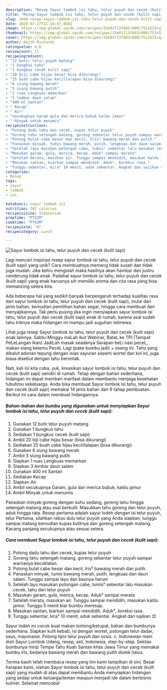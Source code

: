 ```yaml
---
description: "Resep Sayur lombok isi tahu, telur puyuh dan cecek (kulit sapi) Anti Gagal"
title: "Resep Sayur lombok isi tahu, telur puyuh dan cecek (kulit sapi) Anti Gagal"
slug: 1840-resep-sayur-lombok-isi-tahu-telur-puyuh-dan-cecek-kulit-sapi-anti-gagal
date: 2020-07-27T11:18:57.058Z
image: https://img-global.cpcdn.com/recipes/33e01f13f602c080/751x532cq70/sayur-lombok-isi-tahu-telur-puyuh-dan-cecek-kulit-sapi-foto-resep-utama.jpg
thumbnail: https://img-global.cpcdn.com/recipes/33e01f13f602c080/751x532cq70/sayur-lombok-isi-tahu-telur-puyuh-dan-cecek-kulit-sapi-foto-resep-utama.jpg
cover: https://img-global.cpcdn.com/recipes/33e01f13f602c080/751x532cq70/sayur-lombok-isi-tahu-telur-puyuh-dan-cecek-kulit-sapi-foto-resep-utama.jpg
author: Keith Richards
ratingvalue: 4.6
reviewcount: 11
recipeingredient:
- "12 butir telur puyuh matang"
- "1 bungkus tahu"
- "1 bungkus cecek kulit sapi"
- "20 biji cabe hijau besar bisa dikurangi"
- "25 buah cabe hijau kecillalapan bisa dikurangi"
- "6 siung bawang merah"
- "3 siung bawang putih"
- "1 ruas Lengkuas memarkan"
- "3 lembar daun salam"
- "400 ml Santan"
- " Kecap"
- " Air"
- "secukupnya Garam gula dan merica bubuk kaldu jamur"
- " Minyak untuk menumis"
recipeinstructions:
- "Potong dadu tahu dan cecek, kupas telur puyuh"
- "Goreng tahu setengah matang, goreng sebentar telur puyuh sampai warnanya kecoklatan."
- "Potong bulat cabe besar dan kecil, Iris² bawang merah dan putih."
- "Panaskan minyak, tumis bawang merah, putih, lengkuas dan daun salam. Tunggu sampai layu dan baunya harum"
- "Setelah layu masukan potongan cabe, tumis² sebentar lalu masukan cecek, tahu dan telur puyuh"
- "Masukan garam, gula, merica, kecap. Aduk² sampai merata"
- "Setelah merata, masukan air. Tunggu sampai mendidih, masukan kaldu jamur. Tunggu 5 menit biar bumbu meresap."
- "Masukan santan, biarkan sampai mendidih. Aduk², koreksi rasa."
- "Tunggu sebentar, kira² 10 menit, aduk sebentar. Angkat dan sajikan 😊"
categories:
- Resep
tags:
- sayur
- lombok
- isi

katakunci: sayur lombok isi 
nutrition: 262 calories
recipecuisine: Indonesian
preptime: "PT22M"
cooktime: "PT42M"
recipeyield: "4"
recipecategory: Lunch

---
```



![Sayur lombok isi tahu, telur puyuh dan cecek (kulit sapi)](https://img-global.cpcdn.com/recipes/33e01f13f602c080/751x532cq70/sayur-lombok-isi-tahu-telur-puyuh-dan-cecek-kulit-sapi-foto-resep-utama.jpg)

Lagi mencari inspirasi resep sayur lombok isi tahu, telur puyuh dan cecek (kulit sapi) yang unik? Cara membuatnya memang tidak susah dan tidak juga mudah. Jika keliru mengolah maka hasilnya akan hambar dan justru cenderung tidak enak. Padahal sayur lombok isi tahu, telur puyuh dan cecek (kulit sapi) yang enak harusnya sih memiliki aroma dan cita rasa yang bisa memancing selera kita.

Ada beberapa hal yang sedikit banyak berpengaruh terhadap kualitas rasa dari sayur lombok isi tahu, telur puyuh dan cecek (kulit sapi), mulai dari jenis bahan, kemudian pemilihan bahan segar, hingga cara membuat dan menyajikannya. Tak perlu pusing jika ingin menyiapkan sayur lombok isi tahu, telur puyuh dan cecek (kulit sapi) enak di rumah, karena asal sudah tahu triknya maka hidangan ini mampu jadi suguhan istimewa.

Lihat juga resep Sayur lombok isi tahu, telur puyuh dan cecek (kulit sapi) enak lainnya. Sabtu-Minggu maLah ikut Webinar, BataL ke TPI (Tempat PeLeLangan Ikan) JadiLah masak seadanya Sarapan beLi nasi peceL, makan siang ketemu PeceL Lagi (pake bumbu jadi) + oseng ini. Tahu yang dibalut adonan tepung dengan isian sayuran seperti wortel dan kol ini, juga biasa disebut dengan tahu berontak.


Nah, kali ini kita coba, yuk, kreasikan sayur lombok isi tahu, telur puyuh dan cecek (kulit sapi) sendiri di rumah. Tetap dengan bahan sederhana, hidangan ini dapat memberi manfaat dalam membantu menjaga kesehatan tubuhmu sekeluarga. Anda bisa membuat Sayur lombok isi tahu, telur puyuh dan cecek (kulit sapi) memakai 14 jenis bahan dan 9 tahap pembuatan. Berikut ini cara dalam membuat hidangannya.

<!--inarticleads1-->

##### Bahan-bahan dan bumbu yang digunakan untuk menyiapkan Sayur lombok isi tahu, telur puyuh dan cecek (kulit sapi):

1. Gunakan 12 butir telur puyuh matang
1. Gunakan 1 bungkus tahu
1. Sediakan 1 bungkus cecek (kulit sapi)
1. Ambil 20 biji cabe hijau besar (bisa dikurangi)
1. Sediakan 25 buah cabe hijau kecil/lalapan (bisa dikurangi)
1. Gunakan 6 siung bawang merah
1. Ambil 3 siung bawang putih
1. Siapkan 1 ruas Lengkuas memarkan
1. Siapkan 3 lembar daun salam
1. Gunakan 400 ml Santan
1. Sediakan  Kecap
1. Siapkan  Air
1. Ambil secukupnya Garam, gula dan merica bubuk, kaldu jamur
1. Ambil  Minyak untuk menumis


Panaskan minyak goreng dengan suhu sedang, goreng tahu hingga setengah matang atau asal berkulit. Masukkan tahu goreng dan telur puyuh, aduk hingga rata. Resep pertama adalah sayur lodeh dengan isi telur puyuh, telur Pertama, silahkan rebus dulu telur puyuh yang Anda siapkan, tunggu sampai matang kemudian kupas kulitnya dan goreng setengah matang. Kacang panjang secukupnya atau sesuai selera. 

<!--inarticleads2-->

##### Cara membuat Sayur lombok isi tahu, telur puyuh dan cecek (kulit sapi):

1. Potong dadu tahu dan cecek, kupas telur puyuh
1. Goreng tahu setengah matang, goreng sebentar telur puyuh sampai warnanya kecoklatan.
1. Potong bulat cabe besar dan kecil, Iris² bawang merah dan putih.
1. Panaskan minyak, tumis bawang merah, putih, lengkuas dan daun salam. Tunggu sampai layu dan baunya harum
1. Setelah layu masukan potongan cabe, tumis² sebentar lalu masukan cecek, tahu dan telur puyuh
1. Masukan garam, gula, merica, kecap. Aduk² sampai merata
1. Setelah merata, masukan air. Tunggu sampai mendidih, masukan kaldu jamur. Tunggu 5 menit biar bumbu meresap.
1. Masukan santan, biarkan sampai mendidih. Aduk², koreksi rasa.
1. Tunggu sebentar, kira² 10 menit, aduk sebentar. Angkat dan sajikan 😊


Sayur lodeh ini cocok buat makan lontong/ketupat, bahan dan bumbunya sederhana. Siapkan kulit kebab, isi dengan wortel, potongan telur dadar, saus, mayonaise. Potong tipis telur puyuh dan sosis. c. Indonesian main dish Sayur Lombok Udang, resep, asli, Indonesia, step-by-step. Sekilas bumbunya mirip Tempe Tahu Kuah Santan khas Jawa Timur yang memakai bumbu iris, bedanya bawang merah dan bawang putih diulek halus. 

Terima kasih telah membaca resep yang tim kami tampilkan di sini. Besar harapan kami, olahan Sayur lombok isi tahu, telur puyuh dan cecek (kulit sapi) yang mudah di atas dapat membantu Anda menyiapkan hidangan yang sedap untuk keluarga/teman maupun menjadi ide dalam berbisnis kuliner. Selamat mencoba!
